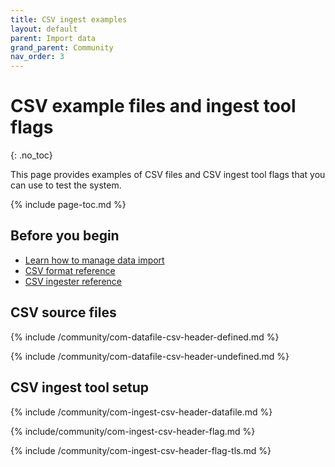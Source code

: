 ```yaml
---
title: CSV ingest examples
layout: default
parent: Import data
grand_parent: Community
nav_order: 3
---
```


# CSV example files and ingest tool flags
{: .no_toc}

This page provides examples of CSV files and CSV ingest tool flags that you can use to test the system.

{% include page-toc.md %}

## Before you begin

* [Learn how to manage data import](/docs/community/com-ingest/com-ingest-manage)
* [CSV format reference](/docs/community/com-ingest/com-datafile-ref-csv)
* [CSV ingester reference](/docs/community/com-ingest/com-ingest-ref-csv)

## CSV source files

{% include /community/com-datafile-csv-header-defined.md %}

{% include /community/com-datafile-csv-header-undefined.md %}

## CSV ingest tool setup

{% include /community/com-ingest-csv-header-datafile.md %}

{% include/community/com-ingest-csv-header-flag.md %}

{% include /community/com-ingest-csv-header-flag-tls.md %}
